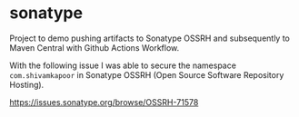 # sonatype

Project to demo pushing artifacts to Sonatype OSSRH and subsequently to Maven Central with Github Actions Workflow.

With the following issue I was able to secure the namespace `com.shivamkapoor` in Sonatype OSSRH (Open Source Software Repository Hosting).

https://issues.sonatype.org/browse/OSSRH-71578
